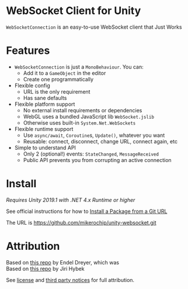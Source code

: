 # WebSocket Client for Unity

`WebSocketConnection` is an easy-to-use WebSocket client that Just Works

# Features

* `WebSocketConnection` is just a `MonoBehaviour`. You can:
   * Add it to a `GameObject` in the editor
   * Create one programmatically
* Flexible config
   * URL is the only requirement
   * Has sane defaults
* Flexible platform support
   * No external install requirements or dependencies
   * WebGL uses a bundled JavaScript lib `WebSocket.jslib`
   * Otherwise uses built-in `System.Net.WebSockets`
* Flexible runtime support
   * Use `async/await`, `Coroutine`s, `Update()`, whatever you want
   * Reusable: connect, disconnect, change URL, connect again, etc
* Simple to understand API
   * Only 2 (optional!) events: `StateChanged`, `MessageReceived`
   * Public API prevents you from corrupting an active connection

# Install

*Requires Unity 2019.1 with .NET 4.x Runtime or higher*

See official instructions for how to [Install a Package from a Git URL](https://docs.unity3d.com/Manual/upm-ui-giturl.html)

The URL is https://github.com/mikerochip/unity-websocket.git

# Attribution

Based on [this repo](https://github.com/endel/NativeWebSocket) by Endel Dreyer, which was\
Based on [this repo](https://github.com/jirihybek/unity-websocket-webgl) by Jiri Hybek

See [license](./LICENSE.md) and [third party notices](./THIRD%20PARTY%20NOTICES.md) for full attribution.
